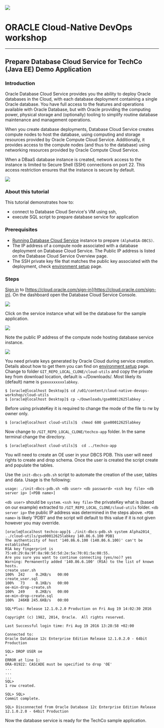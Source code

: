 ![](../common/images/customer.logo.png)
---
# ORACLE Cloud-Native DevOps workshop #
----
## Prepare Database Cloud Service for TechCo (Java EE) Demo Application ##

### Introduction ###
Oracle Database Cloud Service provides you the ability to deploy Oracle databases in the Cloud, with each database deployment containing a single Oracle database. You have full access to the features and operations available with Oracle Database, but with Oracle providing the computing power, physical storage and (optionally) tooling to simplify routine database maintenance and management operations.

When you create database deployments, Database Cloud Service creates compute nodes to host the database, using computing and storage resources provided by Oracle Compute Cloud Service. Additionally, it provides access to the compute nodes (and thus to the database) using networking resources provided by Oracle Compute Cloud Service.

When a DBaaS database instance is created, network access to the instance is limited to Secure Shell (SSH) connections on port 22. This access restriction ensures that the instance is secure by default.

![](images/vm.access.png)

### About this tutorial ###
This tutorial demonstrates how to:
	
+ connect to Database Cloud Service's VM using ssh,
+ execute SQL script to prepare database service for application

### Prerequisites ###

- [Running Database Cloud Service](../dbcs-create/README.md) instance to prepare `(Alpha01A-DBCS)`.
- The IP address of a compute node associated with a database deployment on Database Cloud Service. The Public IP address is listed on the Database Cloud Service Overview page.
- The SSH private key file that matches the public key associated with the deployment, check [environment setup](https://github.com/dvukmano/learning-library/blob/PTF-India/workshops/cloud-native-devops-workshop/EnvSetup.md) page.

### Steps ###
[Sign in](../common/sign.in.to.oracle.cloud.md) to [https://cloud.oracle.com/sign-in](https://cloud.oracle.com/sign-in). On the dashboard open the Database Cloud Service Console.

![](images/01.png)

Click on the service instance what will be the database for the sample application.

![](images/02.png)

Note the public IP address of the compute node hosting database service instance.

![](images/03.png)

You need private keys generated by Oracle Cloud during service creation. Details about how to get them you can find on [environment setup](https://github.com/dvukmano/learning-library/blob/PTF-India/workshops/cloud-native-devops-workshop/EnvSetup.md) page. Change to folder `GIT_REPO_LOCAL_CLONE/cloud-utils` and copy the private key from download location, default is ~/Downloads/. Most likely its (default) name is `gsexxxxxxxxlabkey`.

    $ [oracle@localhost Desktop]$ cd /u01/content/cloud-native-devops-workshop/cloud-utils
    $ [oracle@localhost Desktop]$ cp ~/Downloads/gse00012625labkey .
    
Before using privateKey it is required to change the mode of the file to rw by owner only.

    $ [oracle@localhost cloud-utils]$  chmod 600 gse00012625labkey

Now change to `/GIT_REPO_LOCAL_CLONE/techco-app` folder. In the same terminal change the directory.

    $ [oracle@localhost cloud-utils]$  cd ../techco-app
You will need to create an OE user in your DBCS PDB. This user will need rights to create and drop schema. Once the user is created the script create and populate the tables.

Use the `init-dbcs-pdb.sh` script to automate the creation of the user, tables and data. Usage is the following:

    usage: ./init-dbcs-pdb.sh <db user> <db password> <ssh key file> <db server ip> [<PDB name>]
`<db user>` should be `system`.  `<ssh key file>` the privateKey what is (based on our example) extracted to `/GIT_REPO_LOCAL_CLONE/cloud-utils` folder.  `<db server ip>` the public IP address was determined in the steps above. `<PDB name>` is likely 'PDB1' and the script will default to this value if it is not given however you may override.

    [oracle@localhost techco-app]$ ./init-dbcs-pdb.sh system Alpha2014_ ../cloud-utils/gse00012625labkey 140.86.6.100 PDB1
	The authenticity of host '140.86.6.100 (140.86.6.100)' can't be established.
	RSA key fingerprint is 75:e0:29:8a:9f:8a:98:5d:5d:2e:5a:70:01:5a:08:55.
	Are you sure you want to continue connecting (yes/no)? yes
	Warning: Permanently added '140.86.6.100' (RSA) to the list of known hosts.
	create_user.sh                                                                                100%  242     0.2KB/s   00:00    
	create_user.sql                                                                               100%   73     0.1KB/s   00:00    
	oe-min-drop-create.sh                                                                         100%  249     0.2KB/s   00:00    
	oe-min-drop-create.sql                                                                        100%  246KB 245.6KB/s   00:00    

    SQL*Plus: Release 12.1.0.2.0 Production on Fri Aug 19 14:02:30 2016

    Copyright (c) 1982, 2014, Oracle.  All rights reserved.

    Last Successful login time: Fri Aug 19 2016 13:28:58 +02:00

    Connected to:
    Oracle Database 12c Enterprise Edition Release 12.1.0.2.0 - 64bit Production

    SQL> DROP USER oe
    *
    ERROR at line 1:
    ORA-01922: CASCADE must be specified to drop 'OE'
    ...
	...
	...
	SQL> 
	1 row created.

	SQL> SQL> 
	Commit complete.

	SQL> Disconnected from Oracle Database 12c Enterprise Edition Release 12.1.0.2.0 - 64bit Production	

Now the database service is ready for the TechCo sample application.
